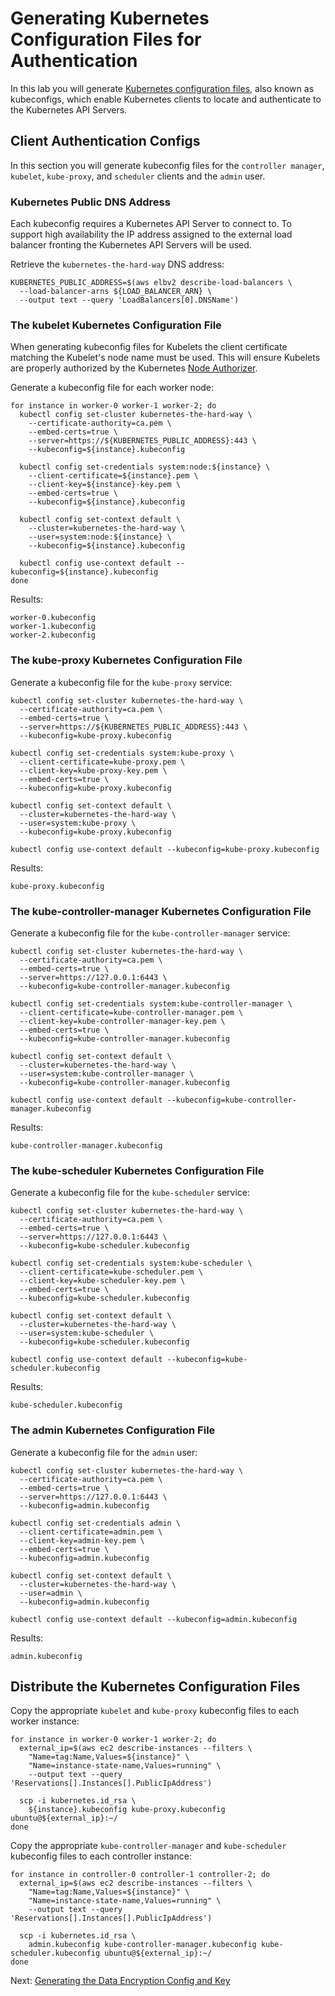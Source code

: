 # Generating Kubernetes Configuration Files for Authentication

In this lab you will generate [Kubernetes configuration files](https://kubernetes.io/docs/concepts/configuration/organize-cluster-access-kubeconfig/), also known as kubeconfigs, which enable Kubernetes clients to locate and authenticate to the Kubernetes API Servers.

## Client Authentication Configs

In this section you will generate kubeconfig files for the `controller manager`, `kubelet`, `kube-proxy`, and `scheduler` clients and the `admin` user.

### Kubernetes Public DNS Address

Each kubeconfig requires a Kubernetes API Server to connect to. To support high availability the IP address assigned to the external load balancer fronting the Kubernetes API Servers will be used.

Retrieve the `kubernetes-the-hard-way` DNS address:

```
KUBERNETES_PUBLIC_ADDRESS=$(aws elbv2 describe-load-balancers \
  --load-balancer-arns ${LOAD_BALANCER_ARN} \
  --output text --query 'LoadBalancers[0].DNSName')
```

### The kubelet Kubernetes Configuration File

When generating kubeconfig files for Kubelets the client certificate matching the Kubelet's node name must be used. This will ensure Kubelets are properly authorized by the Kubernetes [Node Authorizer](https://kubernetes.io/docs/admin/authorization/node/).

Generate a kubeconfig file for each worker node:

```
for instance in worker-0 worker-1 worker-2; do
  kubectl config set-cluster kubernetes-the-hard-way \
    --certificate-authority=ca.pem \
    --embed-certs=true \
    --server=https://${KUBERNETES_PUBLIC_ADDRESS}:443 \
    --kubeconfig=${instance}.kubeconfig

  kubectl config set-credentials system:node:${instance} \
    --client-certificate=${instance}.pem \
    --client-key=${instance}-key.pem \
    --embed-certs=true \
    --kubeconfig=${instance}.kubeconfig

  kubectl config set-context default \
    --cluster=kubernetes-the-hard-way \
    --user=system:node:${instance} \
    --kubeconfig=${instance}.kubeconfig

  kubectl config use-context default --kubeconfig=${instance}.kubeconfig
done
```

Results:

```
worker-0.kubeconfig
worker-1.kubeconfig
worker-2.kubeconfig
```

### The kube-proxy Kubernetes Configuration File

Generate a kubeconfig file for the `kube-proxy` service:

```
kubectl config set-cluster kubernetes-the-hard-way \
  --certificate-authority=ca.pem \
  --embed-certs=true \
  --server=https://${KUBERNETES_PUBLIC_ADDRESS}:443 \
  --kubeconfig=kube-proxy.kubeconfig

kubectl config set-credentials system:kube-proxy \
  --client-certificate=kube-proxy.pem \
  --client-key=kube-proxy-key.pem \
  --embed-certs=true \
  --kubeconfig=kube-proxy.kubeconfig

kubectl config set-context default \
  --cluster=kubernetes-the-hard-way \
  --user=system:kube-proxy \
  --kubeconfig=kube-proxy.kubeconfig

kubectl config use-context default --kubeconfig=kube-proxy.kubeconfig
```

Results:

```
kube-proxy.kubeconfig
```

### The kube-controller-manager Kubernetes Configuration File

Generate a kubeconfig file for the `kube-controller-manager` service:

```
kubectl config set-cluster kubernetes-the-hard-way \
  --certificate-authority=ca.pem \
  --embed-certs=true \
  --server=https://127.0.0.1:6443 \
  --kubeconfig=kube-controller-manager.kubeconfig

kubectl config set-credentials system:kube-controller-manager \
  --client-certificate=kube-controller-manager.pem \
  --client-key=kube-controller-manager-key.pem \
  --embed-certs=true \
  --kubeconfig=kube-controller-manager.kubeconfig

kubectl config set-context default \
  --cluster=kubernetes-the-hard-way \
  --user=system:kube-controller-manager \
  --kubeconfig=kube-controller-manager.kubeconfig

kubectl config use-context default --kubeconfig=kube-controller-manager.kubeconfig
```

Results:

```
kube-controller-manager.kubeconfig
```


### The kube-scheduler Kubernetes Configuration File

Generate a kubeconfig file for the `kube-scheduler` service:

```
kubectl config set-cluster kubernetes-the-hard-way \
  --certificate-authority=ca.pem \
  --embed-certs=true \
  --server=https://127.0.0.1:6443 \
  --kubeconfig=kube-scheduler.kubeconfig

kubectl config set-credentials system:kube-scheduler \
  --client-certificate=kube-scheduler.pem \
  --client-key=kube-scheduler-key.pem \
  --embed-certs=true \
  --kubeconfig=kube-scheduler.kubeconfig

kubectl config set-context default \
  --cluster=kubernetes-the-hard-way \
  --user=system:kube-scheduler \
  --kubeconfig=kube-scheduler.kubeconfig

kubectl config use-context default --kubeconfig=kube-scheduler.kubeconfig
```

Results:

```
kube-scheduler.kubeconfig
```

### The admin Kubernetes Configuration File

Generate a kubeconfig file for the `admin` user:

```
kubectl config set-cluster kubernetes-the-hard-way \
  --certificate-authority=ca.pem \
  --embed-certs=true \
  --server=https://127.0.0.1:6443 \
  --kubeconfig=admin.kubeconfig

kubectl config set-credentials admin \
  --client-certificate=admin.pem \
  --client-key=admin-key.pem \
  --embed-certs=true \
  --kubeconfig=admin.kubeconfig

kubectl config set-context default \
  --cluster=kubernetes-the-hard-way \
  --user=admin \
  --kubeconfig=admin.kubeconfig

kubectl config use-context default --kubeconfig=admin.kubeconfig
```

Results:

```
admin.kubeconfig
```


## 

## Distribute the Kubernetes Configuration Files

Copy the appropriate `kubelet` and `kube-proxy` kubeconfig files to each worker instance:

```
for instance in worker-0 worker-1 worker-2; do
  external_ip=$(aws ec2 describe-instances --filters \
    "Name=tag:Name,Values=${instance}" \
    "Name=instance-state-name,Values=running" \
    --output text --query 'Reservations[].Instances[].PublicIpAddress')

  scp -i kubernetes.id_rsa \
    ${instance}.kubeconfig kube-proxy.kubeconfig ubuntu@${external_ip}:~/
done
```

Copy the appropriate `kube-controller-manager` and `kube-scheduler` kubeconfig files to each controller instance:

```
for instance in controller-0 controller-1 controller-2; do
  external_ip=$(aws ec2 describe-instances --filters \
    "Name=tag:Name,Values=${instance}" \
    "Name=instance-state-name,Values=running" \
    --output text --query 'Reservations[].Instances[].PublicIpAddress')
  
  scp -i kubernetes.id_rsa \
    admin.kubeconfig kube-controller-manager.kubeconfig kube-scheduler.kubeconfig ubuntu@${external_ip}:~/
done
```

Next: [Generating the Data Encryption Config and Key](06-data-encryption-keys.md)
